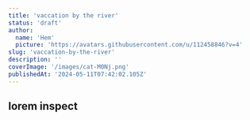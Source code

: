 ```yaml
---
title: 'vaccation by the river'
status: 'draft'
author:
  name: 'Hem'
  picture: 'https://avatars.githubusercontent.com/u/112458846?v=4'
slug: 'vaccation-by-the-river'
description: ''
coverImage: '/images/cat-M0Nj.png'
publishedAt: '2024-05-11T07:42:02.105Z'
---
```


## lorem inspect